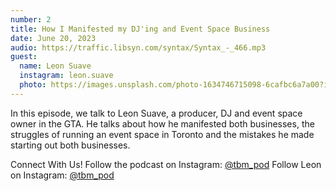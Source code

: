 ```yaml
---
number: 2
title: How I Manifested my DJ'ing and Event Space Business
date: June 20, 2023
audio: https://traffic.libsyn.com/syntax/Syntax_-_466.mp3
guest:
  name: Leon Suave
  instagram: leon.suave
  photo: https://images.unsplash.com/photo-1634746715098-6cafbc6a7a00?ixlib=rb-4.0.3&ixid=M3wxMjA3fDB8MHxzZWFyY2h8MjJ8fHBvdHJhaXR8ZW58MHx8MHx8fDA%3D&auto=format&fit=crop&w=800&q=60
---
```


In this episode, we talk to Leon Suave, a producer, DJ and event space owner in the GTA. He talks about how he manifested both businesses, the struggles of running an event space in Toronto and the mistakes he made starting out both businesses.

Connect With Us! Follow the podcast on Instagram: [@tbm_pod](https://www.instagram.com/tbm_pod) Follow Leon on Instagram: [@tbm_pod](https://www.instagram.com/leon.suave)
